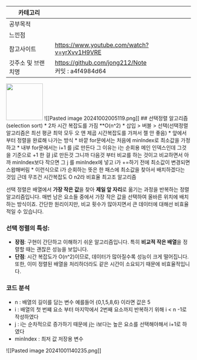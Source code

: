 | 카테고리       |                                                    |
| ---------- | -------------------------------------------------- |
| 공부목적       |                                                    |
| 느낀점        |                                                    |
| 참고사이트      | https://www.youtube.com/watch?v=yrXvv1H9VRE        |
| 깃주소 및 브랜치명 | https://github.com/jong212/Note<br>커밋 : a4f4984d64 |
<img src="https://t1.daumcdn.net/cfile/tistory/244575335708D49925" style="max-width: 100%; height: auto;" srcset="https://img1.daumcdn.net/thumb/R1280x0/?scode=mtistory2&amp;fname=https%3A%2F%2Ft1.daumcdn.net%2Fcfile%2Ftistory%2F244575335708D49925" width="100" height="371" filename="Selection-Sort-Animation.gif" filemime="image/gif" data-phocus-index="0">
![[Pasted image 20241002005119.png]]
## 선택정렬 알고리즘 (selection sort)
* 2차 시간 복잡도를 가짐  **O(n^2)
* 삽입 > 버블 > 선택(선택정렬 알고리즘은 최선 평균 최악 모두 오 앤 제곱 시간복잡도를 가져서 젤 안 좋음)
* 앞에서 부터 정렬을 완료해 나가는 방식 
	* 바깥 for문에서는 처음에 minIndex로 최소값을 가정하고 
		* 내부 for문에서는 i+1 를 j로 만든다 그 이유는 i는 순회용 메인 인덱스인데 그것을 기준으로 +1 한 걸 j로 만든것 그니까 다음것 부터 비교를 하는 것이고 비교하면서 아까 minIndex보다 작으면 그 j 를 minIndex에 넣고 i가 +=하기 전에 최소값이 변경되면 스왑해버림 
			* 이런식으로 i가 순회하는 뜻은 한 패스에 최소값을 찾아서 배치하겠다는 것임 근데 무조건 시간복잡도 O n2라 비효율 최고조 알고리즘

선택 정렬은 배열에서 **가장 작은 값**을 찾아 **제일 앞 자리**로 옮기는 과정을 반복하는 정렬 알고리즘입니다. 매번 남은 요소들 중에서 가장 작은 값을 선택하여 올바른 위치에 배치하는 방식이죠. 간단한 원리이지만, 비교 횟수가 많아지면서 큰 데이터에 대해선 비효율적일 수 있습니다. 
### 선택 정렬의 특성:
- **장점**: 구현이 간단하고 이해하기 쉬운 알고리즘입니다. 특히 **비교적 작은 배열**을 정렬할 때는 괜찮은 성능을 보입니다.
- **단점**: 시간 복잡도가 O(n^2)이므로, 데이터가 많아질수록 성능이 크게 떨어집니다. 또한, 이미 정렬된 배열을 처리하더라도 같은 시간이 소요되기 때문에 비효율적입니다.
### 코드 분석
* n  : 배열의 길이를 담는 변수 예를들어 {0,1,5,8,6} 이라면 값은 5
* i : 배열의 첫 번쨰 요소 부터 마지막에서 2번째 요소까지 반복하기 위해 i < n -1로 작성하였다
* j : i는 순차적으로 증가하기 때문에 j는 i보다는 높은 요소를 선택해야해서 i+1로 하였다
* minIndex : 최저 값 저장용 변수

![[Pasted image 20241001140235.png]]